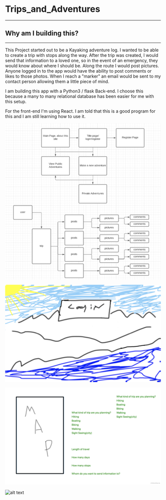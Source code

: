 # Trips_and_Adventures
****

## Why am I building this?
---
This Project started out to be a Kayaking adventure log. I wanted to be able to create a trip with stops along the way. After the trip was created, I would send that information to a loved one, so in the event of an emergency, they would know about where I should be. Along the route I would post pictures. Anyone logged in to the app would have the ability to post comments or likes to those photos. When I reach a "marker" an email would be sent to my contact person allowing them a little piece of mind.

I am building this app with a Python3 / flask Back-end. I choose this because a many to many relational database has been easier for me with this setup.

For the front-end I'm using React. I am told that this is a good program for this and I am still learning how to use it.



 ![alt text](images/FlowChart.jpg)

 ![alt text](images/login.jpg)

 ![alt text](images/infopage.jpg)

 ![alt text](images/8D1BE83F-C631-406C-AA73-72F88914A796.jpeg)
